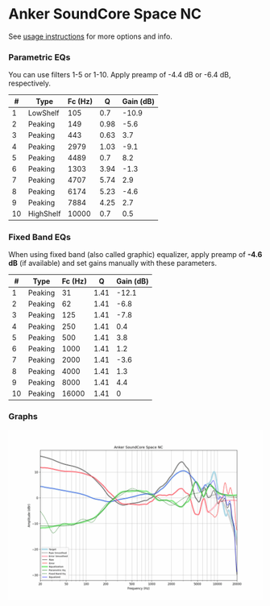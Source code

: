 # Anker SoundCore Space NC
See [usage instructions](https://github.com/jaakkopasanen/AutoEq#usage) for more options and info.

### Parametric EQs
You can use filters 1-5 or 1-10. Apply preamp of -4.4 dB or -6.4 dB, respectively.

|   # | Type      |   Fc (Hz) |    Q |   Gain (dB) |
|-----|-----------|-----------|------|-------------|
|   1 | LowShelf  |       105 | 0.7  |       -10.9 |
|   2 | Peaking   |       149 | 0.98 |        -5.6 |
|   3 | Peaking   |       443 | 0.63 |         3.7 |
|   4 | Peaking   |      2979 | 1.03 |        -9.1 |
|   5 | Peaking   |      4489 | 0.7  |         8.2 |
|   6 | Peaking   |      1303 | 3.94 |        -1.3 |
|   7 | Peaking   |      4707 | 5.74 |         2.9 |
|   8 | Peaking   |      6174 | 5.23 |        -4.6 |
|   9 | Peaking   |      7884 | 4.25 |         2.7 |
|  10 | HighShelf |     10000 | 0.7  |         0.5 |

### Fixed Band EQs
When using fixed band (also called graphic) equalizer, apply preamp of **-4.6 dB** (if available) and set gains manually with these parameters.

|   # | Type    |   Fc (Hz) |    Q |   Gain (dB) |
|-----|---------|-----------|------|-------------|
|   1 | Peaking |        31 | 1.41 |       -12.1 |
|   2 | Peaking |        62 | 1.41 |        -6.8 |
|   3 | Peaking |       125 | 1.41 |        -7.8 |
|   4 | Peaking |       250 | 1.41 |         0.4 |
|   5 | Peaking |       500 | 1.41 |         3.8 |
|   6 | Peaking |      1000 | 1.41 |         1.2 |
|   7 | Peaking |      2000 | 1.41 |        -3.6 |
|   8 | Peaking |      4000 | 1.41 |         1.3 |
|   9 | Peaking |      8000 | 1.41 |         4.4 |
|  10 | Peaking |     16000 | 1.41 |         0   |

### Graphs
![](./Anker%20SoundCore%20Space%20NC.png)

